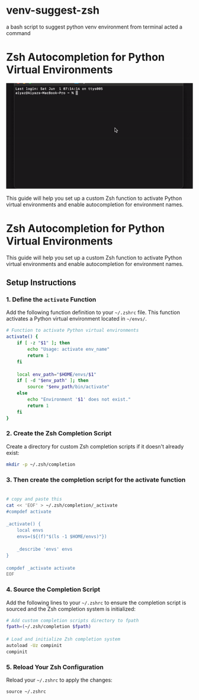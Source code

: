 # venv-suggest-zsh
a bash script to suggest python venv environment from terminal acted a command 


# Zsh Autocompletion for Python Virtual Environments

![Autocomplete Demo](examples/sample.gif)

This guide will help you set up a custom Zsh function to activate Python virtual environments and enable autocompletion for environment names.


# Zsh Autocompletion for Python Virtual Environments

This guide will help you set up a custom Zsh function to activate Python virtual environments and enable autocompletion for environment names.

## Setup Instructions

### 1. Define the `activate` Function

Add the following function definition to your `~/.zshrc` file. This function activates a Python virtual environment located in `~/envs/`.

```bash
# Function to activate Python virtual environments
activate() {
    if [ -z "$1" ]; then
        echo "Usage: activate env_name"
        return 1
    fi

    local env_path="$HOME/envs/$1"
    if [ -d "$env_path" ]; then
        source "$env_path/bin/activate"
    else
        echo "Environment '$1' does not exist."
        return 1
    fi
}
```
### 2. Create the Zsh Completion Script
Create a directory for custom Zsh completion scripts if it doesn't already exist:

```bash script
mkdir -p ~/.zsh/completion
```

### 3. Then create the completion script for the activate function

```bash

# copy and paste this
cat << 'EOF' > ~/.zsh/completion/_activate
#compdef activate

_activate() {
    local envs
    envs=(${(f)"$(ls -1 $HOME/envs)"})

    _describe 'envs' envs
}

compdef _activate activate
EOF
```

### 4. Source the Completion Script

Add the following lines to your `~/.zshrc` to ensure the completion script is sourced and the Zsh completion system is initialized:

```bash
# Add custom completion scripts directory to fpath
fpath=(~/.zsh/completion $fpath)

# Load and initialize Zsh completion system
autoload -Uz compinit
compinit
```


### 5. Reload Your Zsh Configuration

Reload your `~/.zshrc` to apply the changes:

```
source ~/.zshrc
```